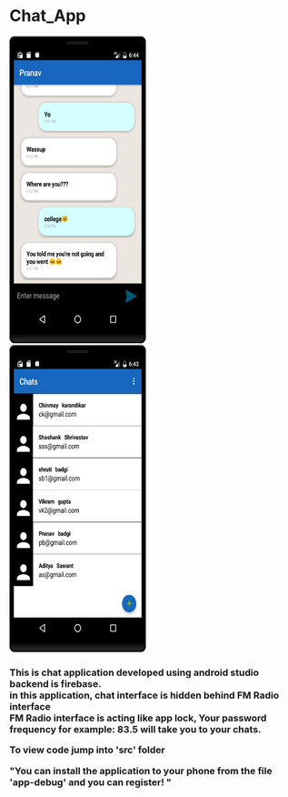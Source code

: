 # Chat_App
<img src = "Images/sss3.png" width = "240" height="540">
<br>
<img src = "Images/ss2.png" width = "240" height="540">
<br>
<h3>This is chat application developed using android studio backend is firebase.<br>
in this application, chat interface is hidden behind FM Radio interface <br>
FM Radio interface is acting like app lock, Your password frequency for example: 83.5 will take you to your chats.<br>


To view code jump into 'src' folder<br>

"You can install the application to your phone from the file 'app-debug' and you can register! "<br>
</h3>
